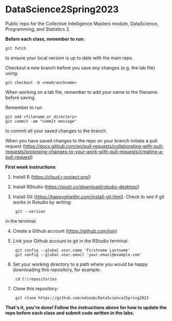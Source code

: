 # DataScience2Spring2023
Public repo for the Collective Intelligence Masters module, DataScience, Programming, and Statistics 2.

**Before each class, remember to run:**

    git fetch
    
to ensure your local version is up to date with the main repo.

Checkout a new branch before you save any changes (e.g. the lab file) using:

    git checkout -b <newbranchname>

When working on a lab file, remember to add your name to the filename before saving.

Remember to run 

    git add <filename_or_directory>
    git commit -am "commit message"

to commit all your saved changes to the branch.

When you have saved changes to the repo on your branch initiate a pull request (https://docs.github.com/en/pull-requests/collaborating-with-pull-requests/proposing-changes-to-your-work-with-pull-requests/creating-a-pull-request)

**First week instructions** 

1. Install R (https://cloud.r-project.org/)
2. Install RStudio (https://posit.co/download/rstudio-desktop/)
3. Install Git (https://happygitwithr.com/install-git.html). Check to see if git works in Rstudio by writing:

        git --version
 
in the terminal.

4. Create a Github account (https://github.com/join)
5. Link your Github account to git in the RStudio terminal:

        git config --global user.name 'Firstname Lastname'
        git config --global user.email 'your.email@example.com'

6. Set your working directory to a path where you would be happy downloading this repository, for example:

        cd C:\repositories
    
7. Clone this repository:

        git clone https://github.com/edseab/DataScience2Spring2023
    
**That's it, you're done! Follow the instructions above for how to update the repo before each class and submit code written in the labs.**
